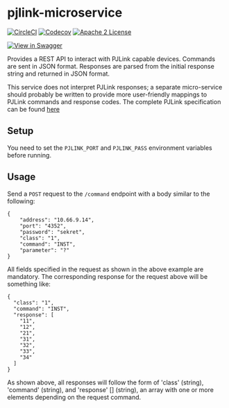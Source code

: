 # pjlink-microservice
[![CircleCI](https://img.shields.io/circleci/project/byuoitav/pjlink-microservice.svg)](https://circleci.com/gh/byuoitav/pjlink-microservice) [![Codecov](https://img.shields.io/codecov/c/github/byuoitav/pjlink-microservice.svg)](https://codecov.io/gh/byuoitav/pjlink-microservice) [![Apache 2 License](https://img.shields.io/hexpm/l/plug.svg)](https://raw.githubusercontent.com/byuoitav/pjlink-microservice/master/LICENSE)


[![View in Swagger](http://jessemillar.github.io/view-in-swagger-button/button.svg)](http://byuoitav.github.io/swagger-ui/?url=https://raw.githubusercontent.com/byuoitav/pjlink-microservice/master/swagger.json)

Provides a REST API to interact with PJLink capable devices. Commands
are sent in JSON format. Responses are parsed from the initial response string and returned in JSON format.

This service does not interpret PJLink responses; a separate micro-service should probably be written to provide more user-friendly mappings to PJLink commands and response codes. The complete PJLink specification can be found [here](http://pjlink.jbmia.or.jp/english/data/5-1_PJLink_eng_20131210.pdf)

## Setup
You need to set the `PJLINK_PORT` and `PJLINK_PASS` environment variables before running.

## Usage
Send a `POST` request to the `/command` endpoint with a body similar to the following:
```
{
    "address": "10.66.9.14",
    "port": "4352",
    "password": "sekret",
    "class": "1",
    "command": "INST",
    "parameter": "?"
}
```
All fields specified in the request as shown in the above example are mandatory. The corresponding response for the request above will be something like:
```
{
  "class": "1",
  "command": "INST",
  "response": [
    "11",
    "12",
    "21",
    "31",
    "32",
    "33",
    "34"
  ]
}
```
As shown above, all responses will follow the form of 'class' (string), 'command' (string), and 'response' [] (string), an array with one or more elements depending on the request command.

